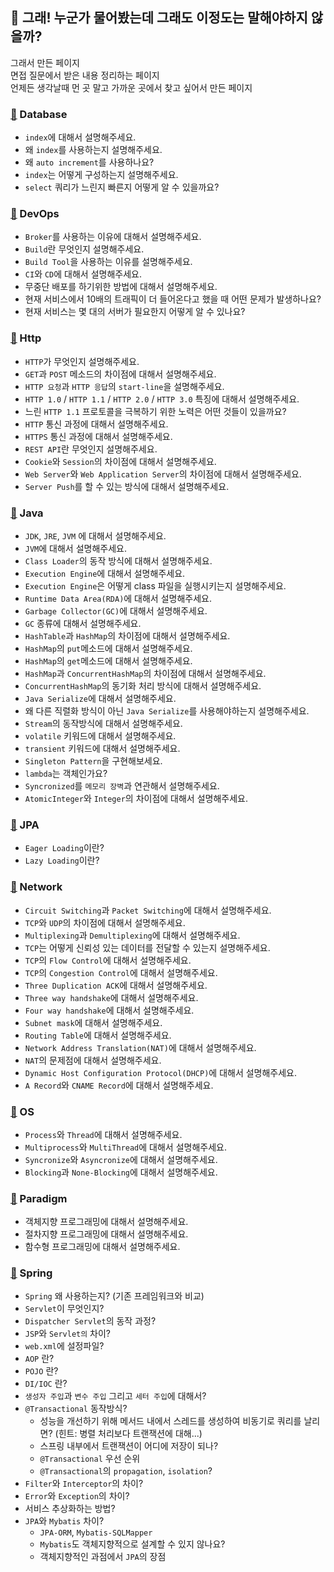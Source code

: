 ## :memo: 그래! 누군가 물어봤는데 그래도 이정도는 말해야하지 않을까?
그래서 만든 페이지<br/>
면접 질문에서 받은 내용 정리하는 페이지<br/>
언제든 생각날때 먼 곳 말고 가까운 곳에서 찾고 싶어서 만든 페이지<br/>

### [:paperclip:](https://github.com/vvshinevv/interview/tree/master/database) Database
- `index`에 대해서 설명해주세요.
- 왜 `index`를 사용하는지 설명해주세요.
- 왜 `auto increment`를 사용하나요?
- `index`는 어떻게 구성하는지 설명해주세요.
- `select` 쿼리가 느린지 빠른지 어떻게 알 수 있을까요?

### [:paperclip:](https://github.com/vvshinevv/interview/tree/master/devopts) DevOps
- `Broker`를 사용하는 이유에 대해서 설명해주세요.
- `Build`란 무엇인지 설명해주세요.
- `Build Tool`을 사용하는 이유를 설명해주세요.
- `CI`와 `CD`에 대해서 설명해주세요.
- 무중단 배포를 하기위한 방법에 대해서 설명해주세요.
- 현재 서비스에서 10배의 트래픽이 더 들어온다고 했을 때 어떤 문제가 발생하나요?
- 현재 서비스는 몇 대의 서버가 필요한지 어떻게 알 수 있나요? 

### [:paperclip:](https://github.com/vvshinevv/interview/tree/master/http) Http
- `HTTP`가 무엇인지 설명해주세요.
- `GET`과 `POST` 메소드의 차이점에 대해서 설명해주세요.
- `HTTP 요청`과 `HTTP 응답`의 `start-line`을 설명해주세요. 
- `HTTP 1.0` / `HTTP 1.1` / `HTTP 2.0` / `HTTP 3.0` 특징에 대해서 설명해주세요.
- 느린 `HTTP 1.1` 프로토콜을 극복하기 위한 노력은 어떤 것들이 있을까요?
- `HTTP` 통신 과정에 대해서 설명해주세요.
- `HTTPS` 통신 과정에 대해서 설명해주세요.
- `REST API`란 무엇인지 설명해주세요.
- `Cookie`와 `Session`의 차이점에 대해서 설명해주세요.
- `Web Server`와 `Web Application Server`의 차이점에 대해서 설명해주세요.
- `Server Push`를 할 수 있는 방식에 대해서 설명해주세요.

### [:paperclip:](https://github.com/vvshinevv/interview/tree/master/java) Java
- `JDK`, `JRE`, `JVM` 에 대해서 설명해주세요.
- `JVM`에 대해서 설명해주세요.
- `Class Loader`의 동작 방식에 대해서 설명해주세요.
- `Execution Engine`에 대해서 설명해주세요.
- `Execution Engine`은 어떻게 class 파일을 실행시키는지 설명해주세요.
- `Runtime Data Area(RDA)`에 대해서 설명해주세요.
- `Garbage Collector(GC)`에 대해서 설명해주세요.
- `GC` 종류에 대해서 설명해주세요.
- `HashTable`과 `HashMap`의 차이점에 대해서 설명해주세요.
- `HashMap`의 `put`메소드에 대해서 설명해주세요.
- `HashMap`의 `get`메소드에 대해서 설명해주세요.
- `HashMap`과 `ConcurrentHashMap`의 차이점에 대해서 설명해주세요.
- `ConcurrentHashMap`의 동기화 처리 방식에 대해서 설명해주세요.
- `Java Serialize`에 대해서 설명해주세요.
- 왜 다른 직렬화 방식이 아닌 `Java Serialize`를 사용해야하는지 설명해주세요.
- `Stream`의 동작방식에 대해서 설명해주세요.
- `volatile` 키워드에 대해서 설명해주세요.
- `transient` 키워드에 대해서 설명해주세요.
- `Singleton Pattern`을 구현해보세요.
- `lambda`는 객체인가요?
- `Syncronized`를 `메모리 장벽`과 연관해서 설명해주세요.
- `AtomicInteger`와 `Integer`의 차이점에 대해서 설명해주세요.

### [:paperclip:](https://github.com/vvshinevv/interview/tree/master/jpa) JPA
- `Eager Loading`이란?
- `Lazy Loading`이란?

### [:paperclip:](https://github.com/vvshinevv/interview/tree/master/network) Network
- `Circuit Switching`과 `Packet Switching`에 대해서 설명해주세요.
- `TCP`와 `UDP`의 차이점에 대해서 설명해주세요.
- `Multiplexing`과 `Demultiplexing`에 대해서 설명해주세요.
- `TCP`는 어떻게 신뢰성 있는 데이터를 전달할 수 있는지 설명해주세요.
- `TCP`의 `Flow Control`에 대해서 설명해주세요.
- `TCP`의 `Congestion Control`에 대해서 설명해주세요.
- `Three Duplication ACK`에 대해서 설명해주세요.
- `Three way handshake`에 대해서 설명해주세요.
- `Four way handshake`에 대해서 설명해주세요.
- `Subnet mask`에 대해서 설명해주세요.
- `Routing Table`에 대해서 설명해주세요.
- `Network Address Translation(NAT)`에 대해서 설명해주세요.
- `NAT`의 문제점에 대해서 설명해주세요.
- `Dynamic Host Configuration Protocol(DHCP)`에 대해서 설명해주세요.
- `A Record`와 `CNAME Record`에 대해서 설명해주세요.

### [:paperclip:](https://github.com/vvshinevv/interview/tree/master/os) OS
- `Process`와 `Thread`에 대해서 설명해주세요.
- `Multiprocess`와 `MultiThread`에 대해서 설명해주세요.
- `Syncronize`와 `Asyncronize`에 대해서 설명해주세요.
- `Blocking`과 `None-Blocking`에 대해서 설명해주세요.

### [:paperclip:](https://github.com/vvshinevv/interview/tree/master/paradigm) Paradigm
- 객체지향 프로그래밍에 대해서 설명해주세요.
- 절차지향 프로그래밍에 대해서 설명해주세요.
- 함수형 프로그래밍에 대해서 설명해주세요.

### [:paperclip:](https://github.com/vvshinevv/interview/tree/master/spring) Spring
- `Spring` 왜 사용하는지? (기존 프레임워크와 비교)
- `Servlet`이 무엇인지?
- `Dispatcher Servlet`의 동작 과정?
- `JSP`와 `Servlet의` 차이?
- `web.xml`에 설정파일?
- `AOP` 란?
- `POJO` 란?
- `DI/IOC` 란?
- `생성자 주입`과 `변수 주입` 그리고 `세터 주입`에 대해서?
- `@Transactional` 동작방식?
    - 성능을 개선하기 위해 메서드 내에서 스레드를 생성하여 비동기로 쿼리를 날리면? (힌트: 병렬 처리보다 트랜잭션에 대해...)
    - 스프링 내부에서 트랜잭션이 어디에 저장이 되나?
    - `@Transactional` 우선 순위
    - `@Transactional`의 `propagation`, `isolation`?
- `Filter`와 `Interceptor`의 차이?
- `Error`와 `Exception`의 차이?
- 서비스 추상화하는 방법?
- `JPA`와 `Mybatis` 차이?
    - `JPA-ORM`, `Mybatis-SQLMapper`
    - `Mybatis`도 객체지향적으로 설계할 수 있지 않나요?
    - 객체지향적인 과점에서 `JPA`의 장점
